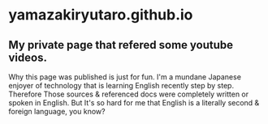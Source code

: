# yamazakiryutaro.github.io
## My private page that refered some youtube videos.

Why this page was published is just for fun. I'm a mundane Japanese enjoyer of technology that is learning English recently step by step. Therefore Those sources & referenced docs were completely written or spoken in English. But It's so hard for me that English is a literally second & foreign language, you know? 
